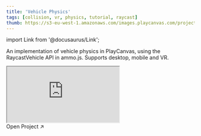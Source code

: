 ```yaml
---
title: 'Vehicle Physics'
tags: [collision, vr, physics, tutorial, raycast]
thumb: https://s3-eu-west-1.amazonaws.com/images.playcanvas.com/projects/12/643289/28741D-image-75.jpg
---
```


import Link from '@docusaurus/Link';

An implementation of vehicle physics in PlayCanvas, using the RaycastVehicle API in ammo.js. Supports desktop, mobile and VR.

<div className="iframe-container">
    <iframe src="https://playcanv.as/p/CxgnAp22/" title="Vehicle Physics" allow="camera; microphone; xr-spatial-tracking; fullscreen" allowfullscreen></iframe>
</div>

<Link to='https://playcanvas.com/project/643289/'>Open Project ↗</Link>

